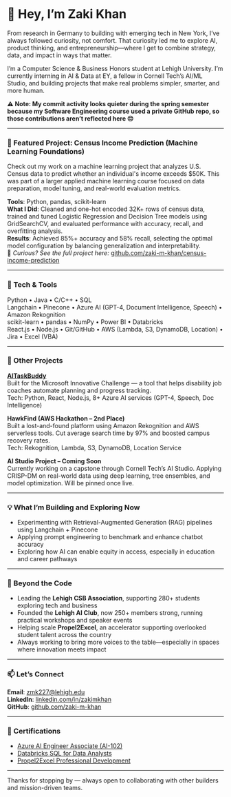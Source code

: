 # 👋 Hey, I’m Zaki Khan

From research in Germany to building with emerging tech in New York, I’ve always followed curiosity, not comfort. That curiosity led me to explore AI, product thinking, and entrepreneurship—where I get to combine strategy, data, and impact in ways that matter.

I’m a Computer Science & Business Honors student at Lehigh University. I’m currently interning in AI & Data at EY, a fellow in Cornell Tech’s AI/ML Studio, and building projects that make real problems simpler, smarter, and more human.

**⚠️ Note: My commit activity looks quieter during the spring semester because my Software Engineering course used a private GitHub repo, so those contributions aren’t reflected here 😔**

---

### 🎯 Featured Project: Census Income Prediction (Machine Learning Foundations)

Check out my work on a machine learning project that analyzes U.S. Census data to predict whether an individual's income exceeds $50K. This was part of a larger applied machine learning course focused on data preparation, model tuning, and real-world evaluation metrics.

**Tools**: Python, pandas, scikit-learn  
**What I Did**: Cleaned and one-hot encoded 32K+ rows of census data, trained and tuned Logistic Regression and Decision Tree models using GridSearchCV, and evaluated performance with accuracy, recall, and overfitting analysis.  
**Results**: Achieved 85%+ accuracy and 58% recall, selecting the optimal model configuration by balancing generalization and interpretability.  
👀 *Curious? See the full project here:* [github.com/zaki-m-khan/census-income-prediction](https://github.com/zaki-m-khan/census-income-prediction)

---

### 🧰 Tech & Tools

Python • Java • C/C++ • SQL  
Langchain • Pinecone • Azure AI (GPT-4, Document Intelligence, Speech) • Amazon Rekognition  
scikit-learn • pandas • NumPy • Power BI • Databricks  
React.js • Node.js • Git/GitHub • AWS (Lambda, S3, DynamoDB, Location) • Jira • Excel (VBA)

---

### 🚀 Other Projects

**[AITaskBuddy](https://ai-task-buddy.vercel.app/)**  
Built for the Microsoft Innovative Challenge — a tool that helps disability job coaches automate planning and progress tracking.  
Tech: Python, React, Node.js, 8+ Azure AI services (GPT-4, Speech, Doc Intelligence)

**HawkFind (AWS Hackathon – 2nd Place)**  
Built a lost-and-found platform using Amazon Rekognition and AWS serverless tools. Cut average search time by 97% and boosted campus recovery rates.  
Tech: Rekognition, Lambda, S3, DynamoDB, Location Service

**AI Studio Project – Coming Soon**  
Currently working on a capstone through Cornell Tech’s AI Studio. Applying CRISP-DM on real-world data using deep learning, tree ensembles, and model optimization. Will be pinned once live.

---

### 💡 What I’m Building and Exploring Now

- Experimenting with Retrieval-Augmented Generation (RAG) pipelines using Langchain + Pinecone  
- Applying prompt engineering to benchmark and enhance chatbot accuracy  
- Exploring how AI can enable equity in access, especially in education and career pathways  

---

### 👥 Beyond the Code

- Leading the **Lehigh CSB Association**, supporting 280+ students exploring tech and business  
- Founded the **Lehigh AI Club**, now 250+ members strong, running practical workshops and speaker events  
- Helping scale **Propel2Excel**, an accelerator supporting overlooked student talent across the country  
- Always working to bring more voices to the table—especially in spaces where innovation meets impact

---

### 📫 Let’s Connect

**Email**: zmk227@lehigh.edu  
**LinkedIn**: [linkedin.com/in/zakimkhan](https://linkedin.com/in/zakimkhan)  
**GitHub**: [github.com/zaki-m-khan](https://github.com/zaki-m-khan)

---

### 📜 Certifications

- [Azure AI Engineer Associate (AI-102)](https://learn.microsoft.com/api/credentials/share/en-us/zakimkhan/F97E0B52FAD0A3E?sharingId=32E967B9DC2D41A6)  
- [Databricks SQL for Data Analysts](https://www.udemy.com/course/databricks-sql-for-data-analysts)  
- [Propel2Excel Professional Development](https://credsverse.com/credentials/70bfc6df-59a4-4647-abfa-2cf519df5ac5)

---

Thanks for stopping by — always open to collaborating with other builders and mission-driven teams.
